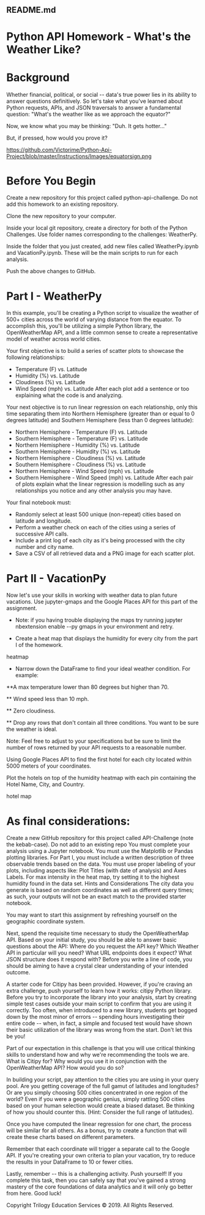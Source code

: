 ## README.md
# Python API Homework - What's the Weather Like?

# Background
Whether financial, political, or social -- data's true power lies in its ability to answer questions definitively. So let's take what you've learned about Python requests, APIs, and JSON traversals to answer a fundamental question: "What's the weather like as we approach the equator?"

Now, we know what you may be thinking: "Duh. It gets hotter..."

But, if pressed, how would you prove it?

https://github.com/Victorime/Python-Api-Project/blob/master/Instructions/Images/equatorsign.png

# Before You Begin
Create a new repository for this project called python-api-challenge. Do not add this homework to an existing repository.

Clone the new repository to your computer.

Inside your local git repository, create a directory for both of the Python Challenges. Use folder names corresponding to the challenges: WeatherPy.

Inside the folder that you just created, add new files called WeatherPy.ipynb and VacationPy.ipynb. These will be the main scripts to run for each analysis.

Push the above changes to GitHub.

# Part I - WeatherPy
In this example, you'll be creating a Python script to visualize the weather of 500+ cities across the world of varying distance from the equator. To accomplish this, you'll be utilizing a simple Python library, the OpenWeatherMap API, and a little common sense to create a representative model of weather across world cities.

Your first objective is to build a series of scatter plots to showcase the following relationships:

* Temperature (F) vs. Latitude
* Humidity (%) vs. Latitude
* Cloudiness (%) vs. Latitude
* Wind Speed (mph) vs. Latitude
After each plot add a sentence or too explaining what the code is and analyzing.

Your next objective is to run linear regression on each relationship, only this time separating them into Northern Hemisphere (greater than or equal to 0 degrees latitude) and Southern Hemisphere (less than 0 degrees latitude):

* Northern Hemisphere - Temperature (F) vs. Latitude
* Southern Hemisphere - Temperature (F) vs. Latitude
* Northern Hemisphere - Humidity (%) vs. Latitude
* Southern Hemisphere - Humidity (%) vs. Latitude
* Northern Hemisphere - Cloudiness (%) vs. Latitude
* Southern Hemisphere - Cloudiness (%) vs. Latitude
* Northern Hemisphere - Wind Speed (mph) vs. Latitude
* Southern Hemisphere - Wind Speed (mph) vs. Latitude
After each pair of plots explain what the linear regression is modelling such as any relationships you notice and any other analysis you may have.

Your final notebook must:

* Randomly select at least 500 unique (non-repeat) cities based on latitude and longitude.
* Perform a weather check on each of the cities using a series of successive API calls.
* Include a print log of each city as it's being processed with the city number and city name.
* Save a CSV of all retrieved data and a PNG image for each scatter plot.

# Part II - VacationPy

Now let's use your skills in working with weather data to plan future vacations. Use jupyter-gmaps and the Google Places API for this part of the assignment.

* Note: if you having trouble displaying the maps try running jupyter nbextension enable --py gmaps in your environment and retry.

* Create a heat map that displays the humidity for every city from the part I of the homework.

heatmap

* Narrow down the DataFrame to find your ideal weather condition. For example:

**A max temperature lower than 80 degrees but higher than 70.

** Wind speed less than 10 mph.

** Zero cloudiness.

** Drop any rows that don't contain all three conditions. You want to be sure the weather is ideal.

Note: Feel free to adjust to your specifications but be sure to limit the number of rows returned by your API requests to a reasonable number.

Using Google Places API to find the first hotel for each city located within 5000 meters of your coordinates.

Plot the hotels on top of the humidity heatmap with each pin containing the Hotel Name, City, and Country.

hotel map

# As final considerations:

Create a new GitHub repository for this project called API-Challenge (note the kebab-case). Do not add to an existing repo
You must complete your analysis using a Jupyter notebook.
You must use the Matplotlib or Pandas plotting libraries.
For Part I, you must include a written description of three observable trends based on the data.
You must use proper labeling of your plots, including aspects like: Plot Titles (with date of analysis) and Axes Labels.
For max intensity in the heat map, try setting it to the highest humidity found in the data set.
Hints and Considerations
The city data you generate is based on random coordinates as well as different query times; as such, your outputs will not be an exact match to the provided starter notebook.

You may want to start this assignment by refreshing yourself on the geographic coordinate system.

Next, spend the requisite time necessary to study the OpenWeatherMap API. Based on your initial study, you should be able to answer basic questions about the API: Where do you request the API key? Which Weather API in particular will you need? What URL endpoints does it expect? What JSON structure does it respond with? Before you write a line of code, you should be aiming to have a crystal clear understanding of your intended outcome.

A starter code for Citipy has been provided. However, if you're craving an extra challenge, push yourself to learn how it works: citipy Python library. Before you try to incorporate the library into your analysis, start by creating simple test cases outside your main script to confirm that you are using it correctly. Too often, when introduced to a new library, students get bogged down by the most minor of errors -- spending hours investigating their entire code -- when, in fact, a simple and focused test would have shown their basic utilization of the library was wrong from the start. Don't let this be you!

Part of our expectation in this challenge is that you will use critical thinking skills to understand how and why we're recommending the tools we are. What is Citipy for? Why would you use it in conjunction with the OpenWeatherMap API? How would you do so?

In building your script, pay attention to the cities you are using in your query pool. Are you getting coverage of the full gamut of latitudes and longitudes? Or are you simply choosing 500 cities concentrated in one region of the world? Even if you were a geographic genius, simply rattling 500 cities based on your human selection would create a biased dataset. Be thinking of how you should counter this. (Hint: Consider the full range of latitudes).

Once you have computed the linear regression for one chart, the process will be similar for all others. As a bonus, try to create a function that will create these charts based on different parameters.

Remember that each coordinate will trigger a separate call to the Google API. If you're creating your own criteria to plan your vacation, try to reduce the results in your DataFrame to 10 or fewer cities.

Lastly, remember -- this is a challenging activity. Push yourself! If you complete this task, then you can safely say that you've gained a strong mastery of the core foundations of data analytics and it will only go better from here. Good luck!

Copyright
Trilogy Education Services © 2019. All Rights Reserved.


